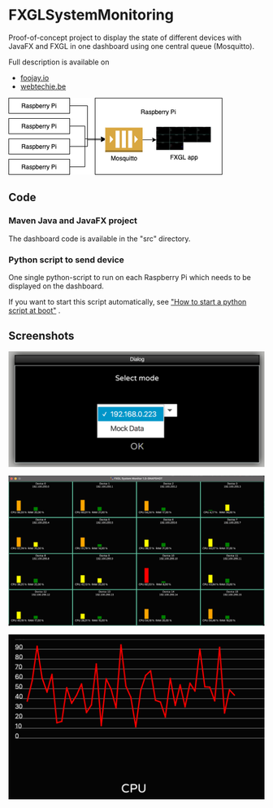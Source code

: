 # FXGLSystemMonitoring

Proof-of-concept project to display the state of different devices with JavaFX and FXGL in one dashboard using one
central queue (Mosquitto).

Full description is available on

* [foojay.io]()
* [webtechie.be]()

![Overview](images/diagram.png)

## Code

### Maven Java and JavaFX project

The dashboard code is available in the "src" directory.

### Python script to send device

One single python-script to run on each Raspberry Pi which needs to be displayed on the dashboard.

If you want to start this script automatically, see
["How to start a python script at boot"](https://raspberrypi.stackexchange.com/questions/108694/how-to-start-a-python-script-at-boot)
.

## Screenshots

![](images/mock-selection.png)

![](images/mock-overview.png)

![](images/mock-cpu-graph.png)
